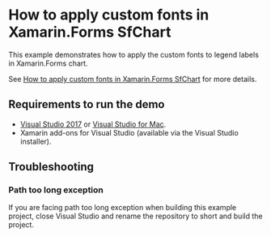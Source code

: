 # How to apply custom fonts in Xamarin.Forms SfChart
This example demonstrates how to apply the custom fonts to legend labels in Xamarin.Forms chart.

See [How to apply custom fonts in Xamarin.Forms SfChart](https://www.syncfusion.com/kb/9388?utm_medium=listing&utm_source=github-examples) for more details.
## <a name="requirements-to-run-the-demo"></a>Requirements to run the demo ##

* [Visual Studio 2017](https://visualstudio.microsoft.com/downloads/) or [Visual Studio for Mac](https://visualstudio.microsoft.com/vs/mac/).
* Xamarin add-ons for Visual Studio (available via the Visual Studio installer).

## <a name="troubleshooting"></a>Troubleshooting ##
### Path too long exception
If you are facing path too long exception when building this example project, close Visual Studio and rename the repository to short and build the project.
